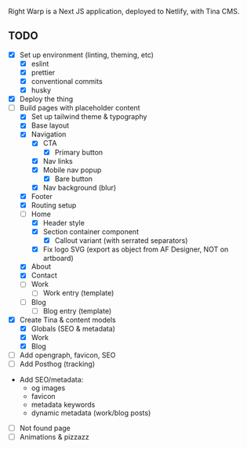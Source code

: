 Right Warp is a Next JS application, deployed to Netlify, with Tina CMS.

## TODO

- [x] Set up environment (linting, theming, etc)
  - [x] eslint
  - [x] prettier
  - [x] conventional commits
  - [x] husky
- [x] Deploy the thing
- [ ] Build pages with placeholder content
  - [x] Set up tailwind theme & typography
  - [x] Base layout
  - [x] Navigation
    - [x] CTA
      - [x] Primary button
    - [x] Nav links
    - [x] Mobile nav popup
      - [x] Bare button
    - [x] Nav background (blur)
  - [x] Footer
  - [x] Routing setup
  - [ ] Home
    - [x] Header style
    - [x] Section container component
      - [x] Callout variant (with serrated separators)
    - [x] Fix logo SVG (export as object from AF Designer, NOT on artboard)
  - [x] About
  - [x] Contact
  - [ ] Work
    - [ ] Work entry (template)
  - [ ] Blog
    - [ ] Blog entry (template)
- [x] Create Tina & content models
  - [x] Globals (SEO & metadata)
  - [x] Work
  - [x] Blog
- [ ] Add opengraph, favicon, SEO
- [ ] Add Posthog (tracking)
- Add SEO/metadata:
  - og images
  - favicon
  - metadata keywords
  - dynamic metadata (work/blog posts)
- [ ] Not found page
- [ ] Animations & pizzazz
